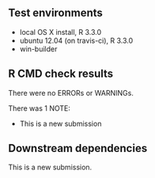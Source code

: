 ## Test environments

* local OS X install, R 3.3.0
* ubuntu 12.04 (on travis-ci), R 3.3.0
* win-builder

## R CMD check results

There were no ERRORs or WARNINGs.

There was 1 NOTE:

* This is a new submission

## Downstream dependencies

This is a new submission.
